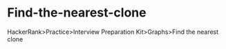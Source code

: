 # Find-the-nearest-clone
HackerRank>Practice>Interview Preparation Kit>Graphs>Find the nearest clone

